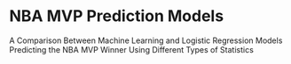 # NBA MVP Prediction Models
A Comparison Between Machine Learning and Logistic Regression Models Predicting the NBA MVP Winner Using Different Types of Statistics
